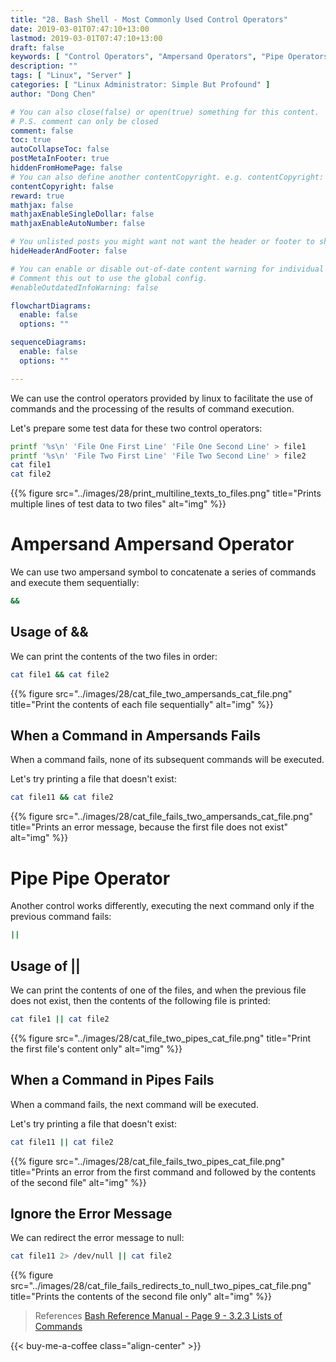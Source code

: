 ```yaml
---
title: "28. Bash Shell - Most Commonly Used Control Operators"
date: 2019-03-01T07:47:10+13:00
lastmod: 2019-03-01T07:47:10+13:00
draft: false
keywords: [ "Control Operators", "Ampersand Operators", "Pipe Operators", "Linux Shell Error Message Redirection" ]
description: ""
tags: [ "Linux", "Server" ]
categories: [ "Linux Administrator: Simple But Profound" ]
author: "Dong Chen"

# You can also close(false) or open(true) something for this content.
# P.S. comment can only be closed
comment: false
toc: true
autoCollapseToc: false
postMetaInFooter: true
hiddenFromHomePage: false
# You can also define another contentCopyright. e.g. contentCopyright: "This is another copyright."
contentCopyright: false
reward: true
mathjax: false
mathjaxEnableSingleDollar: false
mathjaxEnableAutoNumber: false

# You unlisted posts you might want not want the header or footer to show
hideHeaderAndFooter: false

# You can enable or disable out-of-date content warning for individual post.
# Comment this out to use the global config.
#enableOutdatedInfoWarning: false

flowchartDiagrams:
  enable: false
  options: ""

sequenceDiagrams: 
  enable: false
  options: ""

---
```


We can use the control operators provided by linux to facilitate the use of commands and the processing of the results of command execution.

<!--more-->

Let's prepare some test data for these two control operators:

```bash
printf '%s\n' 'File One First Line' 'File One Second Line' > file1
printf '%s\n' 'File Two First Line' 'File Two Second Line' > file2
cat file1
cat file2
```

{{% figure src="../images/28/print_multiline_texts_to_files.png" title="Prints multiple lines of test data to two files" alt="img" %}}

# Ampersand Ampersand Operator

We can use two ampersand symbol to concatenate a series of commands and execute them sequentially:

```bash
&&
```

## Usage of &&

We can print the contents of the two files in order:

```bash
cat file1 && cat file2
```

{{% figure src="../images/28/cat_file_two_ampersands_cat_file.png" title="Print the contents of each file sequentially" alt="img" %}}

## When a Command in Ampersands Fails

When a command fails, none of its subsequent commands will be executed.

Let's try printing a file that doesn't exist:

```bash
cat file11 && cat file2
```

{{% figure src="../images/28/cat_file_fails_two_ampersands_cat_file.png" title="Prints an error message, because the first file does not exist" alt="img" %}}

# Pipe Pipe Operator

Another control works differently, executing the next command only if the previous command fails:

```bash
||
```

## Usage of ||

We can print the contents of one of the files, and when the previous file does not exist, then the contents of the following file is printed:

```bash
cat file1 || cat file2
```

{{% figure src="../images/28/cat_file_two_pipes_cat_file.png" title="Print the first file's content only" alt="img" %}}

## When a Command in Pipes Fails

When a command fails, the next command will be executed.

Let's try printing a file that doesn't exist:

```bash
cat file11 || cat file2
```

{{% figure src="../images/28/cat_file_fails_two_pipes_cat_file.png" title="Prints an error from the first command and followed by the contents of the second file" alt="img" %}}

## Ignore the Error Message

We can redirect the error message to null:

```bash
cat file11 2> /dev/null || cat file2
```

{{% figure src="../images/28/cat_file_fails_redirects_to_null_two_pipes_cat_file.png" title="Prints the contents of the second file only" alt="img" %}}

> References
> [Bash Reference Manual - Page 9 - 3.2.3 Lists of Commands](https://www.gnu.org/software/bash/manual/bash.pdf)

<!-- Buy Me a Coffee Button -->
{{< buy-me-a-coffee class="align-center" >}}

